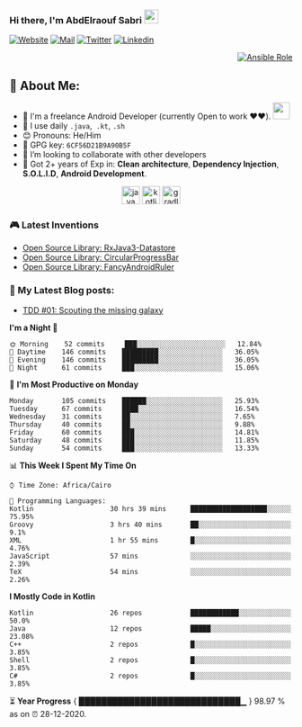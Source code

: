 ### Hi there, I'm AbdElraouf Sabri <img src="https://media.giphy.com/media/hvRJCLFzcasrR4ia7z/giphy.gif" width="25px">
[![Website](https://img.shields.io/badge/-Portfolio-black?style=for-the-badge&logo=google-chrome&logoColor=white)](https://abd3lraouf.tech/)
[![Mail](https://img.shields.io/badge/-Say%20Hi!-black?style=for-the-badge&logo=gmail)](mailto:abdelraoufsabri@gmail.com)
[![Twitter](https://img.shields.io/badge/-Twitter-black?style=for-the-badge&logo=twitter)](https://twitter.com/abd3lraouf)
[![Linkedin](https://img.shields.io/badge/-LinkedIn-black?style=for-the-badge&logo=Linkedin)](https://www.linkedin.com/in/abdelraouf-sabri/)
<p align='right'>
      <a href="https://github.com/AbdElraoufSabri/AbdElraoufSabri/releases/latest/download/AbdElraouf.Sabri.resume.pdf">
            <img alt="Ansible Role" src="https://img.shields.io/static/v1?color=red&label=Resume&logo=adobe&logoColor=white&style=for-the-badge&message=Download">
      </a>
</p>

## 🤵 About Me:
- 🏦 I'm a freelance Android Developer (currently Open to work ❤️❤️).
      <img src="https://media.giphy.com/media/WUlplcMpOCEmTGBtBW/giphy.gif" width="30">
- 🤔 I use daily `.java`,` .kt`, `.sh`
- 😊 Pronouns: He/Him
- 🔑 GPG key: `6CF56D21B9A90B5F`
- 👯 I’m looking to collaborate with other developers
- 💬 Got 2+ years of Exp in: **Clean architecture**, **Dependency Injection**, **S.O.L.I.D**, **Android Development**.

<p align="center">
<img src="https://devicons.github.io/devicon/devicon.git/icons/java/java-original.svg" alt="java" width="32" height="32"/> 
<img src="https://devicons.github.io/devicon/devicon.git/icons/kotlin/kotlin-original.svg" alt="kotlin" width="32" height="32"/> 
<img src="https://devicons.github.io/devicon/devicon.git/icons/gradle/gradle-plain.svg" alt="gradle" width="32" height="32"/> 
</p>

### 🎮 Latest Inventions
- [Open Source Library: RxJava3-Datastore](https://github.com/AbdElraoufSabri/DatastoreWithRxJava3)
- [Open Source Library: CircularProgressBar](https://github.com/AbdElraoufSabri/CircularProgressBar)
- [Open Source Library: FancyAndroidRuler](https://github.com/AbdElraoufSabri/FancyAndroidRuler)

### 📕 My Latest Blog posts:
<!-- BLOG-POST-LIST:START -->
- [TDD #01: Scouting the missing galaxy](https://abd3lraouf.tech/tdd/TDD-01-Scouting-the-missing-galaxy/)
<!-- BLOG-POST-LIST:END -->

<!--START_SECTION:waka-->
**I'm a Night 🦉** 

```text
🌞 Morning    52 commits     ███░░░░░░░░░░░░░░░░░░░░░░   12.84% 
🌆 Daytime    146 commits    █████████░░░░░░░░░░░░░░░░   36.05% 
🌃 Evening    146 commits    █████████░░░░░░░░░░░░░░░░   36.05% 
🌙 Night      61 commits     ███░░░░░░░░░░░░░░░░░░░░░░   15.06%

```
📅 **I'm Most Productive on Monday** 

```text
Monday       105 commits    ██████░░░░░░░░░░░░░░░░░░░   25.93% 
Tuesday      67 commits     ████░░░░░░░░░░░░░░░░░░░░░   16.54% 
Wednesday    31 commits     ██░░░░░░░░░░░░░░░░░░░░░░░   7.65% 
Thursday     40 commits     ██░░░░░░░░░░░░░░░░░░░░░░░   9.88% 
Friday       60 commits     ███░░░░░░░░░░░░░░░░░░░░░░   14.81% 
Saturday     48 commits     ███░░░░░░░░░░░░░░░░░░░░░░   11.85% 
Sunday       54 commits     ███░░░░░░░░░░░░░░░░░░░░░░   13.33%

```


📊 **This Week I Spent My Time On** 

```text
⌚︎ Time Zone: Africa/Cairo

💬 Programming Languages: 
Kotlin                   30 hrs 39 mins      ███████████████████░░░░░░   75.95% 
Groovy                   3 hrs 40 mins       ██░░░░░░░░░░░░░░░░░░░░░░░   9.1% 
XML                      1 hr 55 mins        █░░░░░░░░░░░░░░░░░░░░░░░░   4.76% 
JavaScript               57 mins             ░░░░░░░░░░░░░░░░░░░░░░░░░   2.39% 
TeX                      54 mins             ░░░░░░░░░░░░░░░░░░░░░░░░░   2.26%

```

**I Mostly Code in Kotlin** 

```text
Kotlin                   26 repos            ████████████░░░░░░░░░░░░░   50.0% 
Java                     12 repos            █████░░░░░░░░░░░░░░░░░░░░   23.08% 
C++                      2 repos             █░░░░░░░░░░░░░░░░░░░░░░░░   3.85% 
Shell                    2 repos             █░░░░░░░░░░░░░░░░░░░░░░░░   3.85% 
C#                       2 repos             █░░░░░░░░░░░░░░░░░░░░░░░░   3.85%

```



<!--END_SECTION:waka-->

⏳ **Year Progress** { █████████████████████████████▁ } 98.97 % as on ⏰ 28-12-2020.


